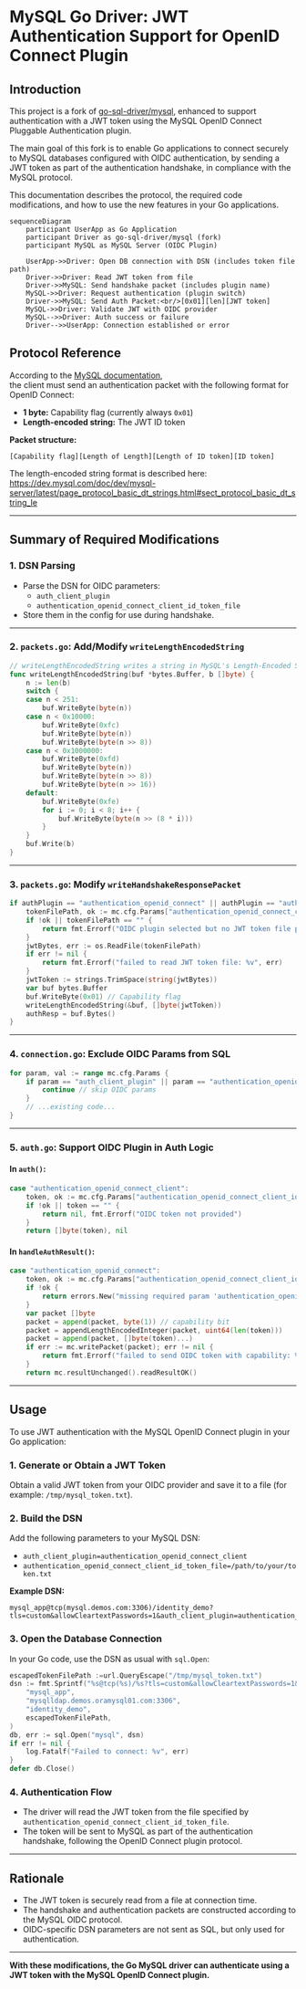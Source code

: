 # MySQL Go Driver: JWT Authentication Support for OpenID Connect Plugin

## Introduction
This project is a fork of [go-sql-driver/mysql](https://github.com/go-sql-driver/mysql), enhanced to support authentication with a JWT token using the MySQL OpenID Connect Pluggable Authentication plugin.

The main goal of this fork is to enable Go applications to connect securely to MySQL databases configured with OIDC authentication, by sending a JWT token as part of the authentication handshake, in compliance with the MySQL protocol.

This documentation describes the protocol, the required code modifications, and how to use the new features in your Go applications.

```mermaid
sequenceDiagram
    participant UserApp as Go Application
    participant Driver as go-sql-driver/mysql (fork)
    participant MySQL as MySQL Server (OIDC Plugin)

    UserApp->>Driver: Open DB connection with DSN (includes token file path)
    Driver->>Driver: Read JWT token from file
    Driver->>MySQL: Send handshake packet (includes plugin name)
    MySQL->>Driver: Request authentication (plugin switch)
    Driver->>MySQL: Send Auth Packet:<br/>[0x01][len][JWT token]
    MySQL->>Driver: Validate JWT with OIDC provider
    MySQL-->>Driver: Auth success or failure
    Driver-->>UserApp: Connection established or error
```

## Protocol Reference

According to the [MySQL documentation](https://dev.mysql.com/doc/dev/mysql-server/latest/page_protocol_connection_phase_packets_protocol_handshake_response.html),  
the client must send an authentication packet with the following format for OpenID Connect:

- **1 byte:** Capability flag (currently always `0x01`)
- **Length-encoded string:** The JWT ID token

**Packet structure:**
```
[Capability flag][Length of Length][Length of ID token][ID token]
```
The length-encoded string format is described here:  
https://dev.mysql.com/doc/dev/mysql-server/latest/page_protocol_basic_dt_strings.html#sect_protocol_basic_dt_string_le

---

## Summary of Required Modifications

### 1. DSN Parsing

- Parse the DSN for OIDC parameters:
  - `auth_client_plugin`
  - `authentication_openid_connect_client_id_token_file`
- Store them in the config for use during handshake.

---

### 2. `packets.go`: Add/Modify `writeLengthEncodedString`

```go
// writeLengthEncodedString writes a string in MySQL's Length-Encoded String format.
func writeLengthEncodedString(buf *bytes.Buffer, b []byte) {
    n := len(b)
    switch {
    case n < 251:
        buf.WriteByte(byte(n))
    case n < 0x10000:
        buf.WriteByte(0xfc)
        buf.WriteByte(byte(n))
        buf.WriteByte(byte(n >> 8))
    case n < 0x1000000:
        buf.WriteByte(0xfd)
        buf.WriteByte(byte(n))
        buf.WriteByte(byte(n >> 8))
        buf.WriteByte(byte(n >> 16))
    default:
        buf.WriteByte(0xfe)
        for i := 0; i < 8; i++ {
            buf.WriteByte(byte(n >> (8 * i)))
        }
    }
    buf.Write(b)
}
```

---

### 3. `packets.go`: Modify `writeHandshakeResponsePacket`

```go
if authPlugin == "authentication_openid_connect" || authPlugin == "authentication_openid_connect_client" {
    tokenFilePath, ok := mc.cfg.Params["authentication_openid_connect_client_id_token_file"]
    if !ok || tokenFilePath == "" {
        return fmt.Errorf("OIDC plugin selected but no JWT token file provided")
    }
    jwtBytes, err := os.ReadFile(tokenFilePath)
    if err != nil {
        return fmt.Errorf("failed to read JWT token file: %v", err)
    }
    jwtToken := strings.TrimSpace(string(jwtBytes))
    var buf bytes.Buffer
    buf.WriteByte(0x01) // Capability flag
    writeLengthEncodedString(&buf, []byte(jwtToken))
    authResp = buf.Bytes()
}
```

---

### 4. `connection.go`: Exclude OIDC Params from SQL

```go
for param, val := range mc.cfg.Params {
    if param == "auth_client_plugin" || param == "authentication_openid_connect_client_id_token_file" {
        continue // skip OIDC params
    }
    // ...existing code...
}
```

---

### 5. `auth.go`: Support OIDC Plugin in Auth Logic

#### In `auth()`:

```go
case "authentication_openid_connect_client":
    token, ok := mc.cfg.Params["authentication_openid_connect_client_id_token_file"]
    if !ok || token == "" {
        return nil, fmt.Errorf("OIDC token not provided")
    }
    return []byte(token), nil
```

#### In `handleAuthResult()`:

```go
case "authentication_openid_connect":
    token, ok := mc.cfg.Params["authentication_openid_connect_client_id_token_file"]
    if !ok {
        return errors.New("missing required param 'authentication_openid_connect_client_id_token_file'")
    }
    var packet []byte
    packet = append(packet, byte(1)) // capability bit
    packet = appendLengthEncodedInteger(packet, uint64(len(token)))
    packet = append(packet, []byte(token)...)
    if err := mc.writePacket(packet); err != nil {
        return fmt.Errorf("failed to send OIDC token with capability: %w", err)
    }
    return mc.resultUnchanged().readResultOK()
```

---

## Usage

To use JWT authentication with the MySQL OpenID Connect plugin in your Go application:

### 1. **Generate or Obtain a JWT Token**

Obtain a valid JWT token from your OIDC provider and save it to a file (for example: `/tmp/mysql_token.txt`).

### 2. **Build the DSN**

Add the following parameters to your MySQL DSN:

- `auth_client_plugin=authentication_openid_connect_client`
- `authentication_openid_connect_client_id_token_file=/path/to/your/token.txt`

**Example DSN:**
```
mysql_app@tcp(mysql.demos.com:3306)/identity_demo?tls=custom&allowCleartextPasswords=1&auth_client_plugin=authentication_openid_connect_client&authentication_openid_connect_client_id_token_file=/tmp/mysql_token.txt
```

### 3. **Open the Database Connection**

In your Go code, use the DSN as usual with `sql.Open`:

```go
escapedTokenFilePath :=url.QueryEscape("/tmp/mysql_token.txt")
dsn := fmt.Sprintf("%s@tcp(%s)/%s?tls=custom&allowCleartextPasswords=1&auth_client_plugin=authentication_openid_connect_client&authentication_openid_connect_client_id_token_file=%s",
    "mysql_app",
    "mysqlldap.demos.oramysql01.com:3306",
    "identity_demo",
    escapedTokenFilePath,
)
db, err := sql.Open("mysql", dsn)
if err != nil {
    log.Fatalf("Failed to connect: %v", err)
}
defer db.Close()
```

### 4. **Authentication Flow**

- The driver will read the JWT token from the file specified by `authentication_openid_connect_client_id_token_file`.
- The token will be sent to MySQL as part of the authentication handshake, following the OpenID Connect plugin protocol.

---

## Rationale

- The JWT token is securely read from a file at connection time.
- The handshake and authentication packets are constructed according to the MySQL OIDC protocol.
- OIDC-specific DSN parameters are not sent as SQL, but only used for authentication.

---

**With these modifications, the Go MySQL driver can authenticate using a JWT token with the MySQL OpenID Connect plugin.**
